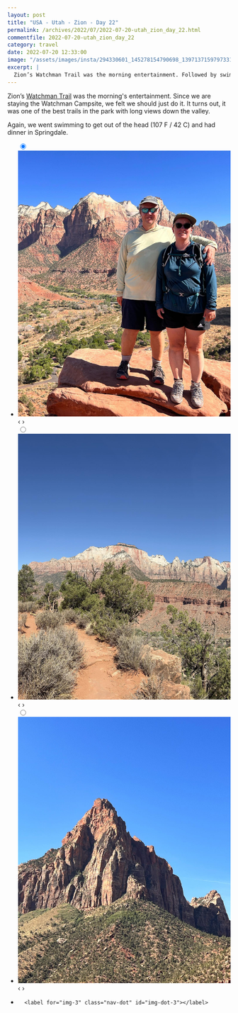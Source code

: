 ```yaml
---
layout: post
title: "USA - Utah - Zion - Day 22"
permalink: /archives/2022/07/2022-07-20-utah_zion_day_22.html
commentfile: 2022-07-20-utah_zion_day_22
category: travel
date: 2022-07-20 12:33:00
image: "/assets/images/insta/294330601_145278154790698_1397137159797331778_n_17971920580722730.jpg"
excerpt: |
  Zion’s Watchman Trail was the morning entertainment. Followed by swimming and dinner in Springdale. Woot. 107f.
---
```


Zion’s [Watchman Trail](https://maps.app.goo.gl/XMb6G81zvnSVo6dR7) was the morning's entertainment. Since we are staying the Watchman Campsite, we felt we should just do it. It turns out, it was one of the best trails in the park with long views down the valley.

Again, we went swimming to get out of the head (107 F / 42 C) and had dinner in Springdale.

<ul class="slides">
    <input type="radio" name="radio-btn" id="img-1" checked="checked" />
    <li class="slide-container">
        <div class="slide">
          <a href="/assets/images/insta/294956285_436105138405841_4205692139387127489_n_17858357918780226.jpg"><img src="/assets/images/insta/294956285_436105138405841_4205692139387127489_n_17858357918780226.jpg" /></a>
        </div>
    <div class="nav">
      <label for="img-3" class="prev">&#x2039;</label>
      <label for="img-2" class="next">&#x203a;</label>
    </div>
    </li>
        <input type="radio" name="radio-btn" id="img-2"  />
    <li class="slide-container">
        <div class="slide">
          <a href="/assets/images/insta/294398311_567179484862652_6586767983339983682_n_17962093204838765.jpg"><img src="/assets/images/insta/294398311_567179484862652_6586767983339983682_n_17962093204838765.jpg" /></a>
        </div>
    <div class="nav">
      <label for="img-1" class="prev">&#x2039;</label>
      <label for="img-3" class="next">&#x203a;</label>
    </div>
    </li>
    <input type="radio" name="radio-btn" id="img-3" />
    <li class="slide-container">
        <div class="slide">
          <a href="/assets/images/insta/294330601_145278154790698_1397137159797331778_n_17971920580722730.jpg"><img src="/assets/images/insta/294330601_145278154790698_1397137159797331778_n_17971920580722730.jpg" /></a>
        </div>
    <div class="nav">
      <label for="img-2" class="prev">&#x2039;</label>
      <label for="img-1" class="next">&#x203a;</label>
    </div>
    </li>
			
<li class="nav-dots">
      <label for="img-1" class="nav-dot" id="img-dot-1"></label>
      <label for="img-2" class="nav-dot" id="img-dot-2"></label>

      <label for="img-3" class="nav-dot" id="img-dot-3"></label>

</li>
</ul>
